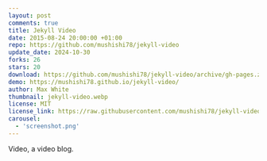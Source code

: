 ```yaml
---
layout: post
comments: true
title: Jekyll Video
date: 2015-08-24 20:00:00 +01:00
repo: https://github.com/mushishi78/jekyll-video
update_date: 2024-10-30
forks: 26
stars: 20
download: https://github.com/mushishi78/jekyll-video/archive/gh-pages.zip
demo: https://mushishi78.github.io/jekyll-video/
author: Max White
thumbnail: jekyll-video.webp
license: MIT
license_link: https://raw.githubusercontent.com/mushishi78/jekyll-video/refs/heads/gh-pages/LICENSE.txt
carousel:
  - 'screenshot.png'
---
```


Video, a video blog.
